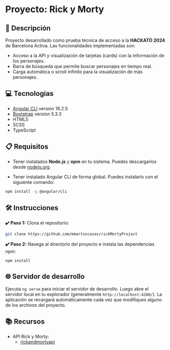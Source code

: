 # Proyecto: Rick y Morty

## 📝 Descripción

Proyecto desarrollado como prueba técnica de acceso a la **HACKATÓ 2024** de Barcelona Activa. Las funcionalidades implementadas son:

- Acceso a la API y visualización de tarjetas (cards) con la información de los personajes.
- Barra de búsqueda que permite buscar personajes en tiempo real.
- Carga automática o scroll infinito para la visualización de más personajes.

## 💻 Tecnologias

- [Angular CLI](https://angular.dev/) version 18.2.5
- [Bootstrap](https://getbootstrap.com/) version 5.3.3
- HTML5
- SCSS
- TypeScript

## 📋 Requisitos

- Tener instalados **Node.js** y **npm** en tu sistema. Puedes descargarlos desde [nodejs.org](https://nodejs.org/).

- Tener instalado Angular CLI de forma global. Puedes instalarlo con el siguiente comando:

```bash
npm install -g @angular/cli
```

## 🛠️ Instrucciones

**✔️ Paso 1:** Clona el repositorio:

```bash
git clone https://github.com/mmartincasas/rickMortyProject
```

**✔️ Paso 2:** Navega al directorio del proyecto e instala las dependencias npm:

```bash
npm install
```

## 🌐 Servidor de desarrollo

Ejecuta `ng serve` para iniciar el servidor de desarrollo. Luego abre el servidor local en tu explorador (generalmente `http://localhost:4200/`). La aplicación se recargará automáticamente cada vez que modifiques alguno de los archivos del proyecto.

## 📚 Recursos

- API Rick y Morty:
    - [rickandmortyapi](https://rickandmortyapi.com)
